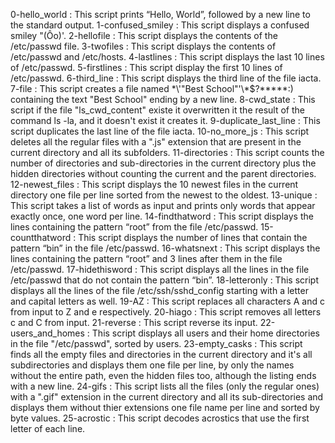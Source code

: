 0-hello_world : This script prints “Hello, World”, followed by a new line to the standard output.
1-confused_smiley : This script displays a confused smiley "(Ôo)'.
2-hellofile : This script displays the contents of the /etc/passwd file.
3-twofiles : This script displays the contents of /etc/passwd and /etc/hosts.
4-lastlines : This script displays the last 10 lines of /etc/passwd.
5-firstlines : This script display the first 10 lines of /etc/passwd.
6-third_line : This script displays the third line of the file iacta.
7-file : This script creates a file named \*\\'"Best School"\'\\*$\?\*\*\*\*\*:) containing the text "Best School" ending by a new line.
8-cwd_state : This script if the file "ls_cwd_content" existe it overwritten it the result of the command ls -la, and it doesn't exist it creates it.
9-duplicate_last_line : This script duplicates the last line of the file iacta.
10-no_more_js : This script deletes all the regular files with a ".js" extension that are present in the current directory and all its subfolders.
11-directories : This script counts the number of directories and sub-directories in the current directory plus the hidden directories without counting the current and the parent directories.
12-newest_files : This script displays the 10 newest files in the current directory one file per line sorted from the newest to the oldest.
13-unique : This script takes a list of words as input and prints only words that appear exactly once, one word per line.
14-findthatword : This script displays the lines containing the pattern “root” from the file /etc/passwd.
15-countthatword : This script displays the number of lines that contain the pattern “bin” in the file /etc/passwd.
16-whatsnext : This script displays the lines containing the pattern “root” and 3 lines after them in the file /etc/passwd.
17-hidethisword : This script displays all the lines in the file /etc/passwd that do not contain the pattern “bin”.
18-letteronly : This script displays all the lines of the file /etc/ssh/sshd_config starting with a letter and capital letters as well.
19-AZ : This script replaces all characters A and c from input to Z and e respectively.
20-hiago : This script removes all letters c and C from input.
21-reverse : This script reverse its input.
22-users_and_homes : This script displays all users and their home directories in the file "/etc/passwd", sorted by users.
23-empty_casks : This script finds all the empty files and directories in the current directory and it's all subdirectories and displays them one file per line, by only the names without the entire path, even the hidden files too, although the listing ends with a new line.
24-gifs : This script lists all the files (only the regular ones) with a ".gif" extension in the current directory and all its sub-directories and displays them without thier extensions one file name per line and sorted by byte values.
25-acrostic : This script decodes acrostics that use the first letter of each line.
